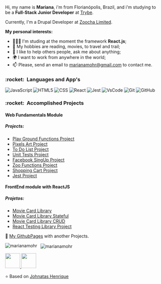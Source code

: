 Hi, my name is **Mariana**, i'm from Florianópolis, Brazil, and i'm studying  to be a **Full-Stack Junior Developer** at <a href="https://www.betrybe.com/">Trybe</a>.

Currently, I'm a Drupal Developer at <a href="https://www.zoocha.com/">Zoocha Limited</a>.


**My personal interests:**


- 👨🏽‍💻 I'm studing at the moment the framework **React.js**;
- 🤔 My hobbies are reading, movies, to travel and trail;
- 💬 I like to help others people, ask me about anything;
- 🌍 I want to work from anywhere in the world;
- 📫 Please, send an email to marianamohr@gmail.com to contact me.


<h3> :rocket: &nbsp;Languages and App's </h3>

  
  ![JavaScript](https://img.shields.io/badge/-JavaScript-333333?style=flat&logo=javascript)
  ![HTML5](https://img.shields.io/badge/-HTML5-333333?style=flat&logo=HTML5)
  ![CSS](https://img.shields.io/badge/-CSS-333333?style=flat&logo=CSS3&logoColor=1572B6)
  ![React](https://img.shields.io/badge/-React-333333?style=flat&logo=react)
  ![Jest](https://img.shields.io/badge/-Jest-333333?style=flat&logo=jest)
  ![VsCode](https://img.shields.io/badge/-VsCode-333333?style=flat&logo=visual-studio-code)
  ![Git](https://img.shields.io/badge/-Git-333333?style=flat&logo=git)
  ![GitHub](https://img.shields.io/badge/-GitHub-333333?style=flat&logo=github)



<h3> :rocket: &nbsp;Accomplished Projects </h3>

<h4> Web Fundamentals Module</h4>
<h5>Projects:</h5>


 * <a href="https://github.com/tryber/sd-010-b-project-playground-functions/pull/37">Play Ground Functions Project </a>
 *  <a href="https://github.com/tryber/sd-010-b-project-pixels-art/pull/18">Pixels Art Project </a>
 * <a href="https://github.com/tryber/sd-010-b-project-todo-list/pull/16">To Do List Project </a>
* <a href="https://github.com/tryber/sd-010-b-project-js-unit-tests/pull/12"> Unit Tests Project </a>
* <a href="https://github.com/tryber/sd-010-b-project-facebook-signup/pull/47">Facebook SingUp Project </a>
* <a href="https://github.com/tryber/sd-010-b-project-zoo-functions/pull/54">Zoo Functions Project </a>
*  <a href="https://github.com/tryber/sd-010-b-project-shopping-cart/pull/71">Shopping Cart Project </a>
* <a href="https://github.com/tryber/sd-010-b-project-jest/pull/32">Jest Project </a>
 
<h4>FrontEnd module with ReactJS</h4>
<h5>Projetos:</h5>

* <a href="https://github.com/tryber/sd-010-b-project-movie-cards-library/pull/41">Movie Card Library</a>
* <a href="https://github.com/tryber/sd-010-b-project-movie-cards-library-stateful/pull/23">Movie Card Library Stateful</a>
* <a href="https://github.com/tryber/sd-010-b-project-movie-card-library-crud/pull/14">Movie Card Library CRUD</a>
* <a href="https://github.com/tryber/sd-010-b-project-react-testing-library/pull/8">React Testing Library Project</a>



📄 <a href="https://marianamohr.github.io/">My GithubPages</a> with another Projects.
<div>
<p>
    <img align="left" src="https://github-readme-stats.vercel.app/api/top-langs/?username=marianamohr&layout=compact&theme=graywhite&title_color=268bd2" alt="marianamohr" />
</p>
<p>&nbsp;
    <img align="center" src="https://github-readme-stats.vercel.app/api?username=marianamohr&count_private=true&show_icons=true&theme=graywhite&icon_color=268bd2&title_color=268bd2" alt="marianamohr" />
</p>
  </div>

<a href="https://www.linkedin.com/in/mariana-mohr/" target="_blank">
  <img src="https://i.ibb.co/Kx2GSrT/linkedin.png" width="48px" height="48px">
</a>
<a href="https://www.instagram.com/marianamohr/?hl=pt-br" target="_blank">
  <img src="https://cdn.icon-icons.com/icons2/1211/PNG/512/1491579602-yumminkysocialmedia36_83067.png" width="48px" height="48px">
</a>

⭐️ Based on [Johnatas Henrique](https://github.com/johnatas-henrique)


